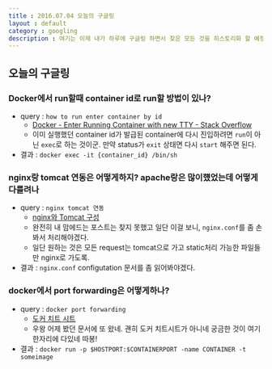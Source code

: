 ```yaml
---
title : 2016.07.04 오늘의 구글링
layout : default
category : googling
description : 여기는 이제 내가 하루에 구글링 하면서 찾은 모든 것을 히스토리화 할 예정. 한 번 찾아본거를 다시 내가 씹어 남김으로써 머리에 좀 더 잘 남기려고.
---
```


## 오늘의 구글링

### Docker에서 run할때 container id로 run할 방법이 있나?
- query : `how to run enter container by id`
  - [Docker - Enter Running Container with new TTY - Stack Overflow](http://stackoverflow.com/questions/20932357/docker-enter-running-container-with-new-tty)
  - 이미 실행했던 container id가 발급된 container에 다시 진입하려면 `run`이 아닌 `exec`로 하는 것이군. 만약 status가 `exit` 상태면 다시 `start` 해주면 된다.
- 결과 : `docker exec -it {container_id} /bin/sh`

### nginx랑 tomcat 연동은 어떻게하지? apache랑은 많이헀었는데 어떻게 다를려나
- query : `nginx tomcat 연동`
  - [nginx와 Tomcat 구성](http://chomman.github.io/blog/java/tomcat/nginx/tomcat-nginx/)
  - 완전히 내 맘에드는 포스트는 찾지 못했고 일단 이걸 보니, `nginx.conf`를 좀 손봐서 처리해야겠다.
  - 일단 원하는 것은 모든 request는 tomcat으로 가고 static처리 가능한 파일들만 nginx로 가도록.
- 결과 : `nginx.conf` configutation 문서를 좀 읽어봐야겠다.  

### docker에서 port forwarding은 어떻게하나?
- query : `docker port forwarding`
  - [도커 치트 시트](https://gist.github.com/nacyot/8366310)
  - 우왕 어제 봤던 문서에 또 왔네. 괜히 도커 치트시트가 아니네 궁금한 것이 여기 한자리에 다있네 따봉!
- 결과 : `docker run -p $HOSTPORT:$CONTAINERPORT -name CONTAINER -t someimage`
